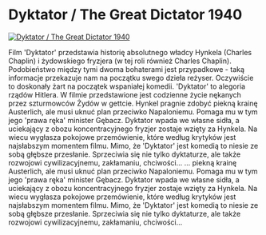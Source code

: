 Dyktator / The Great Dictator 1940 
=============
[![Dyktator / The Great Dictator 1940 ](http://vidos.pl/images/player.gif)](http://vidos.pl/dyktator-the-great-dictator-1940)

 Film 'Dyktator' przedstawia historię absolutnego władcy Hynkela (Charles Chaplin) i żydowskiego fryzjera (w tej roli również Charles Chaplin). Podobieństwo między tymi dwoma bohaterami jest przypadkowe - taką informacje przekazuje nam na początku swego dzieła reżyser. Oczywiście to doskonały żart na początek wspaniałej komedii. 'Dyktator' to alegoria rządów Hitlera. W filmie przedstawione jest codzienne życie nękanych przez szturmowców Żydów w gettcie. Hynkel pragnie zdobyć piekną krainę Austerlich, ale musi uknuć plan przeciwko Napaloniemu. Pomaga mu w tym jego 'prawa ręka' minister Gębacz. Dyktator wpada we własne sidła, a uciekający z obozu koncentracyjnego fryzjer zostaje wzięty za Hynkela. Na wiecu wygłasza pokojowe przemówienie, które według krytyków jest najsłabszym momentem filmu. Mimo, że 'Dyktator' jest komedią to niesie ze sobą głębsze przesłanie. Sprzeciwia się nie tylko dyktaturze, ale także rozwojowi cywilizacyjnemu, zakłamaniu, chciwości...  ... piekną krainę Austerlich, ale musi uknuć plan przeciwko Napaloniemu. Pomaga mu w tym jego 'prawa ręka' minister Gębacz. Dyktator wpada we własne sidła, a uciekający z obozu koncentracyjnego fryzjer zostaje wzięty za Hynkela. Na wiecu wygłasza pokojowe przemówienie, które według krytyków jest najsłabszym momentem filmu. Mimo, że 'Dyktator' jest komedią to niesie ze sobą głębsze przesłanie. Sprzeciwia się nie tylko dyktaturze, ale także rozwojowi cywilizacyjnemu, zakłamaniu, chciwości...
